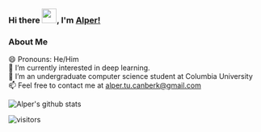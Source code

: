 ### Hi there <img src="https://github.com/TheDudeThatCode/TheDudeThatCode/blob/master/Assets/Hi.gif" width="29px">, I'm [Alper!](https://www.linkedin.com/in/alper-canberk-517033186/) 
<!--
**alexzhang13/alexzhang13** is a ✨ _special_ ✨ repository because its `README.md` (this file) appears on your GitHub profile.

Here are some ideas to get you started:

- 🔭 I’m currently working on ...
- 🌱 I’m currently learning ...
- 👯 I’m looking to collaborate on ...
- 🤔 I’m looking for help with ...
- 💬 Ask me about ...
- 📫 How to reach me: ...
- 😄 Pronouns: ...
- ⚡ Fun fact: ...
-->

### About Me
😄 Pronouns: He/Him </br>
🌱 I’m currently interested in deep learning.</br>
🔭 I’m an undergraduate computer science student at Columbia University</br>
📫 Feel free to contact me at alper.tu.canberk@gmail.com </br>

![Alper's github stats](https://github-readme-stats.vercel.app/api?username=alpertucanberk&count_private=true&theme=tokyonight&show_icons=true&hide_border=true)&nbsp;&nbsp;
<br />

![visitors](https://visitor-badge.laobi.icu/badge?page_id=alpertucanberk.alpertucanberk)
